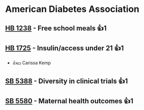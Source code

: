 # American Diabetes Association

## [HB 1238](/bill/2023-24/hb/1238/) - Free school meals 👍1  

## [HB 1725](/bill/2023-24/hb/1725/) - Insulin/access under 21 👍1  
* 👍💵 Carissa Kemp

## [SB 5388](/bill/2023-24/sb/5388/) - Diversity in clinical trials 👍1  

## [SB 5580](/bill/2023-24/sb/5580/) - Maternal health outcomes 👍1  